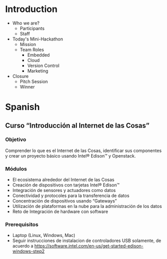 # Introduction

- Who we are?
  - Participants
  - Staff
- Today's Mini-Hackathon
  - Mission
  - Team Roles
    - Embedded
    - Cloud
    - Version Control
    - Marketing
- Closure
  - Pitch Session
  - Winner

# Spanish

## Curso “Introducción al Internet de las Cosas”

### Objetivo

Comprender lo que es el Internet de las Cosas, identificar sus componentes y crear un proyecto básico usando Intel® Edison™ y Openstack.

### Módulos

- El ecosistema alrededor del Internet de las Cosas
- Creación de dispositivos con tarjetas Intel® Edison™
- Integración de sensores y actuadores como datos
- Conectividad y protocoles para la transferencia de datos
- Concentración de dispositivos usando “Gateways”
- Utilización de plataformas en la nube para la administración de los datos
- Reto de Integración de hardware con software

### Prerequisitos

- Laptop (Linux, Windows, Mac)
- Seguir instrucciones de instalacion de controladores USB solamente, de acuerdo a 
  https://software.intel.com/en-us/get-started-edison-windows-step2


